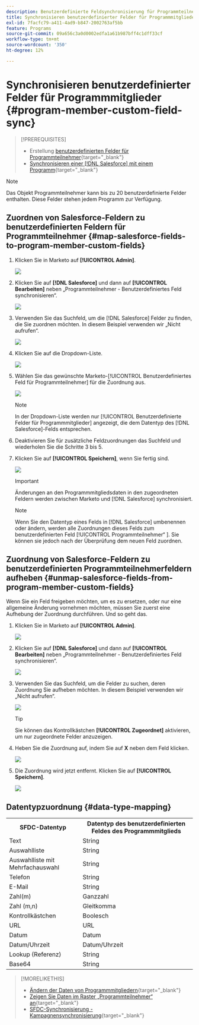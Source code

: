 ```yaml
---
description: Benutzerdefinierte Feldsynchronisierung für Programmteilnehmer - Marketo-Dokumente - Produktdokumentation
title: Synchronisieren benutzerdefinierter Felder für Programmmitglieder
exl-id: 7facfc79-a411-4ad9-b847-2002763af5bb
feature: Programs
source-git-commit: 09a656c3a0d0002edfa1a61b987bff4c1dff33cf
workflow-type: tm+mt
source-wordcount: '350'
ht-degree: 12%

---
```


# Synchronisieren benutzerdefinierter Felder für Programmmitglieder {#program-member-custom-field-sync}

>[!PREREQUISITES]
>
>* Erstellung [ benutzerdefinierten Felder für Programmteilnehmer](/help/marketo/product-docs/core-marketo-concepts/programs/working-with-programs/program-member-custom-fields.md){target="_blank"}
>* [Synchronisieren einer  [!DNL Salesforce]  mit einem Programm](/help/marketo/product-docs/core-marketo-concepts/programs/working-with-programs/sync-an-sfdc-campaign-with-a-program.md){target="_blank"}

>[!NOTE]
>
>Das Objekt Programmteilnehmer kann bis zu 20 benutzerdefinierte Felder enthalten. Diese Felder stehen jedem Programm zur Verfügung.

## Zuordnen von Salesforce-Feldern zu benutzerdefinierten Feldern für Programmteilnehmer {#map-salesforce-fields-to-program-member-custom-fields}

1. Klicken Sie in Marketo auf **[!UICONTROL Admin]**.

   ![](assets/program-member-custom-field-sync-1.png)

1. Klicken Sie auf **[!DNL Salesforce]** und dann auf **[!UICONTROL Bearbeiten]** neben „Programmteilnehmer - Benutzerdefiniertes Feld synchronisieren“.

   ![](assets/program-member-custom-field-sync-2.png)

1. Verwenden Sie das Suchfeld, um die [!DNL Salesforce] Felder zu finden, die Sie zuordnen möchten. In diesem Beispiel verwenden wir „Nicht aufrufen“.

   ![](assets/program-member-custom-field-sync-3.png)

1. Klicken Sie auf die Dropdown-Liste.

   ![](assets/program-member-custom-field-sync-4.png)

1. Wählen Sie das gewünschte Marketo-[!UICONTROL Benutzerdefiniertes Feld für Programmteilnehmer] für die Zuordnung aus.

   ![](assets/program-member-custom-field-sync-5.png)

   >[!NOTE]
   >
   >In der Dropdown-Liste werden nur [!UICONTROL Benutzerdefinierte Felder für Programmmitglieder] angezeigt, die dem Datentyp des [!DNL Salesforce]-Felds entsprechen.

1. Deaktivieren Sie für zusätzliche Feldzuordnungen das Suchfeld und wiederholen Sie die Schritte 3 bis 5.

1. Klicken Sie auf **[!UICONTROL Speichern]**, wenn Sie fertig sind.

   ![](assets/program-member-custom-field-sync-6.png)

   >[!IMPORTANT]
   >
   >Änderungen an den Programmmitgliedsdaten in den zugeordneten Feldern werden zwischen Marketo und [!DNL Salesforce] synchronisiert.

   >[!NOTE]
   >
   >Wenn Sie den Datentyp eines Felds in [!DNL Salesforce] umbenennen oder ändern, werden alle Zuordnungen dieses Felds zum benutzerdefinierten Feld [!UICONTROL Programmteilnehmer“ ]. Sie können sie jedoch nach der Überprüfung dem neuen Feld zuordnen.

## Zuordnung von Salesforce-Feldern zu benutzerdefinierten Programmteilnehmerfeldern aufheben {#unmap-salesforce-fields-from-program-member-custom-fields}

Wenn Sie ein Feld freigeben möchten, um es zu ersetzen, oder nur eine allgemeine Änderung vornehmen möchten, müssen Sie zuerst eine Aufhebung der Zuordnung durchführen. Und so geht das.

1. Klicken Sie in Marketo auf **[!UICONTROL Admin]**.

   ![](assets/program-member-custom-field-sync-7.png)

1. Klicken Sie auf **[!DNL Salesforce]** und dann auf **[!UICONTROL Bearbeiten]** neben „Programmteilnehmer - Benutzerdefiniertes Feld synchronisieren“.

   ![](assets/program-member-custom-field-sync-8.png)

1. Verwenden Sie das Suchfeld, um die Felder zu suchen, deren Zuordnung Sie aufheben möchten. In diesem Beispiel verwenden wir „Nicht aufrufen“.

   ![](assets/program-member-custom-field-sync-9.png)

   >[!TIP]
   >
   >Sie können das Kontrollkästchen **[!UICONTROL Zugeordnet]** aktivieren, um nur zugeordnete Felder anzuzeigen.

1. Heben Sie die Zuordnung auf, indem Sie auf **X** neben dem Feld klicken.

   ![](assets/program-member-custom-field-sync-10.png)

1. Die Zuordnung wird jetzt entfernt. Klicken Sie auf **[!UICONTROL Speichern]**.

   ![](assets/program-member-custom-field-sync-11.png)

## Datentypzuordnung {#data-type-mapping}

<table>
  <colgroup>
    <col/>
    <col/>
  </colgroup>
  <tbody>
    <tr>
      <th>SFDC-Datentyp</th>
      <th>Datentyp des benutzerdefinierten Feldes des Programmmitglieds</th>
    </tr>
    <tr>
      <td>Text</td>
      <td>String</td>
    </tr>
    <tr>
      <td>Auswahlliste</td>
      <td>String</td>
    </tr>
    <tr>
      <td>Auswahlliste mit Mehrfachauswahl</td>
      <td>String</td>
    </tr>
    <tr>
      <td>Telefon</td>
      <td>String</td>
    </tr>
    <tr>
      <td>E-Mail</td>
      <td>String</td>
    </tr>
    <tr>
      <td>Zahl(m)</td>
      <td>Ganzzahl</td>
    </tr>
    <tr>
      <td>Zahl (m,n)</td>
      <td>Gleitkomma</td>
    </tr>
    <tr>
      <td>Kontrollkästchen</td>
      <td>Boolesch</td>
    </tr>
    <tr>
      <td>URL</td>
      <td>URL</td>
    </tr>
    <tr>
      <td>Datum</td>
      <td>Datum</td>
    </tr>
    <tr>
      <td>Datum/Uhrzeit</td>
      <td>Datum/Uhrzeit</td>
    </tr>
    <tr>
      <td>Lookup (Referenz)</td>
      <td>String</td>
    </tr>
    <tr>
      <td>Base64</td>
      <td>String</td>
    </tr>
  </tbody>
</table>

>[!MORELIKETHIS]
>
>* [Ändern der Daten von Programmmitgliedern](/help/marketo/product-docs/core-marketo-concepts/smart-campaigns/program-flow-actions/change-program-member-data.md){target="_blank"}
>* [Zeigen Sie Daten im Raster „Programmteilnehmer“ an](/help/marketo/product-docs/core-marketo-concepts/programs/working-with-programs/manage-and-view-members.md){target="_blank"}
>* [SFDC-Synchronisierung - Kampagnensynchronisierung](/help/marketo/product-docs/crm-sync/salesforce-sync/sfdc-sync-details/sfdc-sync-campaign-sync.md){target="_blank"}
